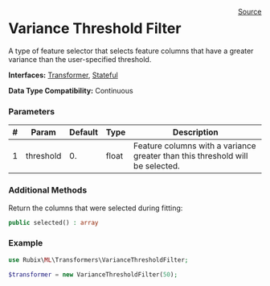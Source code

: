 <p><span style="float:right;"><a href="https://github.com/RubixML/RubixML/blob/master/src/Transformers/VarianceThresholdFilter.php">Source</a></span></p>

# Variance Threshold Filter
A type of feature selector that selects feature columns that have a greater variance than the user-specified threshold.

**Interfaces:** [Transformer](#transformers), [Stateful](#stateful)

**Data Type Compatibility:** Continuous

### Parameters
| # | Param | Default | Type | Description |
|---|---|---|---|---|
| 1 | threshold | 0. | float | Feature columns with a variance greater than this threshold will be selected. |

### Additional Methods
Return the columns that were selected during fitting:
```php
public selected() : array
```

### Example
```php
use Rubix\ML\Transformers\VarianceThresholdFilter;

$transformer = new VarianceThresholdFilter(50);
```